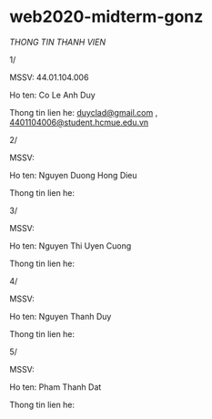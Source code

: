 # web2020-midterm-gonz
*THONG TIN THANH VIEN*

1/ 

MSSV: 44.01.104.006

Ho ten: Co Le Anh Duy

Thong tin lien he: duyclad@gmail.com , 4401104006@student.hcmue.edu.vn

2/

MSSV:

Ho ten: Nguyen Duong Hong Dieu

Thong tin lien he:

3/

MSSV:

Ho ten: Nguyen Thi Uyen Cuong

Thong tin lien he:

4/

MSSV:

Ho ten: Nguyen Thanh Duy

Thong tin lien he:

5/ 

MSSV:

Ho ten: Pham Thanh Dat

Thong tin lien he: